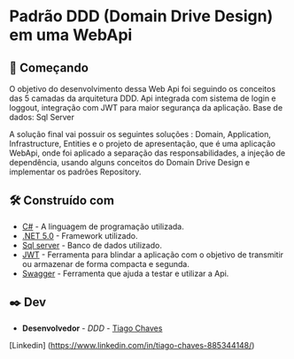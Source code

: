 # Padrão DDD (Domain Drive Design) em uma WebApi  

## 🚀 Começando

O objetivo do desenvolvimento dessa Web Api foi seguindo os conceitos das 5 camadas da arquitetura DDD. Api integrada com sistema de login e loggout, integração com JWT para maior segurança da aplicação. Base de dados: Sql Server


A solução final vai possuir os seguintes soluções : Domain, Application, Infrastructure, Entities e o projeto de apresentação, que é uma aplicação WebApi, onde foi aplicado a separação das responsabilidades, a injeção de dependência, usando alguns conceitos do Domain Drive Design e implementar os padrões Repository.


## 🛠️ Construído com

* [C#](https://docs.microsoft.com/pt-br/dotnet/csharp/) - A linguagem de programação utilizada.
* [.NET 5.0](https://dotnet.microsoft.com/download/dotnet/5.0) - Framework utilizado.
* [Sql server](https://www.microsoft.com/pt-br/sql-server/sql-server-2019) - Banco de dados utilizado.
* [JWT](https://jwt.io/) - Ferramenta para blindar a aplicação com o objetivo de transmitir ou armazenar de forma compacta e segunda.
* [Swagger](https://swagger.io/) - Ferramenta que ajuda a testar e utilizar a Api.

## ✒️ Dev

* **Desenvolvedor** - *DDD* - [Tiago Chaves](https://github.com/tiagochaves16)

[Linkedin] (https://www.linkedin.com/in/tiago-chaves-885344148/)



